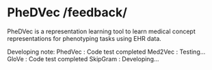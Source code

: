 # PheDVec /feedback/
PheDVec is a representation learning tool to learn medical concept representations for phenotyping tasks using EHR data.

Developing note:
PhedVec : Code test completed
Med2Vec : Testing...
GloVe : Code test completed
SkipGram : Developing...
